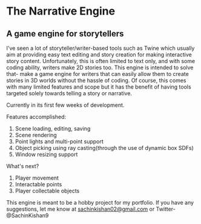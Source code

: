 # The Narrative Engine
## A game engine for storytellers
I've seen a lot of storyteller/writer-based tools such as Twine which usually aim at providing easy text editing and story creation for making interactive story content. Unfortunately, this is often limited to text only, and with some coding ability, writers make 2D stories too. This engine is intended to solve that- make a game engine for writers that can easily allow them to create stories in 3D worlds without the hassle of coding. Of course, this comes with many limited features and scope but it has the benefit of having tools targeted solely towards telling a story or narrative.

Currently in its first few weeks of development.

Features accomplished:
1. Scene loading, editing, saving
2. Scene rendering
3. Point lights and multi-point support
4. Object picking using ray casting(through the use of dynamic box SDFs)
5. Window resizing support


What's next?
1. Player movement
2. Interactable points
3. Player collectable objects

This engine is meant to be a hobby project for my portfolio. If you have any suggestions, let me know at sachinkishan02@gmail.com or Twitter- @SachinKishan9


